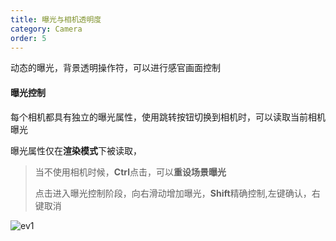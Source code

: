 ```yaml
---
title: 曝光与相机透明度
category: Camera
order: 5
---
```


动态的曝光，背景透明操作符，可以进行感官画面控制

#### 曝光控制

每个相机都具有独立的曝光属性，使用跳转按钮切换到相机时，可以读取当前相机曝光

曝光属性仅在**渲染模式**下被读取，

> 当不使用相机时候，**Ctrl**点击，可以**重设场景曝光**
>
> 点击进入曝光控制阶段，向右滑动增加曝光，**Shift**精确控制,左键确认，右键取消 

![ev1](../../uploads/ev1.gif)


